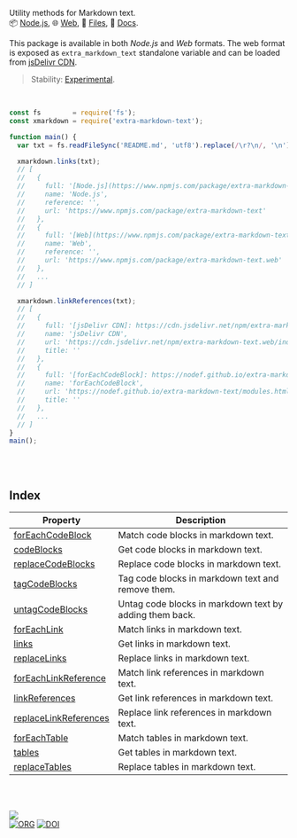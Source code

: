 Utility methods for Markdown text.<br>
📦 [Node.js](https://www.npmjs.com/package/extra-markdown-text),
🌐 [Web](https://www.npmjs.com/package/extra-markdown-text.web),
📜 [Files](https://unpkg.com/extra-markdown-text/),
📰 [Docs](https://nodef.github.io/extra-markdown-text/).

This package is available in both *Node.js* and *Web* formats. The web format
is exposed as `extra_markdown_text` standalone variable and can be loaded from
[jsDelivr CDN].

> Stability: [Experimental](https://www.youtube.com/watch?v=L1j93RnIxEo).

[jsDelivr CDN]: https://cdn.jsdelivr.net/npm/extra-markdown-text.web/index.js

<br>

```javascript
const fs        = require('fs');
const xmarkdown = require('extra-markdown-text');

function main() {
  var txt = fs.readFileSync('README.md', 'utf8').replace(/\r?\n/, '\n');

  xmarkdown.links(txt);
  // [
  //   {
  //     full: '[Node.js](https://www.npmjs.com/package/extra-markdown-text)',
  //     name: 'Node.js',
  //     reference: '',
  //     url: 'https://www.npmjs.com/package/extra-markdown-text'
  //   },
  //   {
  //     full: '[Web](https://www.npmjs.com/package/extra-markdown-text.web)',
  //     name: 'Web',
  //     reference: '',
  //     url: 'https://www.npmjs.com/package/extra-markdown-text.web'
  //   },
  //   ...
  // ]

  xmarkdown.linkReferences(txt);
  // [
  //   {
  //     full: '[jsDelivr CDN]: https://cdn.jsdelivr.net/npm/extra-markdown-text.web/index.js',
  //     name: 'jsDelivr CDN',
  //     url: 'https://cdn.jsdelivr.net/npm/extra-markdown-text.web/index.js',
  //     title: ''
  //   },
  //   {
  //     full: '[forEachCodeBlock]: https://nodef.github.io/extra-markdown-text/modules.html#forEachCodeBlock',
  //     name: 'forEachCodeBlock',
  //     url: 'https://nodef.github.io/extra-markdown-text/modules.html#forEachCodeBlock',
  //     title: ''
  //   },
  //   ...
  // ]
}
main();
```

<br>
<br>


## Index

| Property | Description |
|  ----  |  ----  |
| [forEachCodeBlock] | Match code blocks in markdown text. |
| [codeBlocks] | Get code blocks in markdown text. |
| [replaceCodeBlocks] | Replace code blocks in markdown text. |
| [tagCodeBlocks] | Tag code blocks in markdown text and remove them. |
| [untagCodeBlocks] | Untag code blocks in markdown text by adding them back. |
| [forEachLink] | Match links in markdown text. |
| [links] | Get links in markdown text. |
| [replaceLinks] | Replace links in markdown text. |
| [forEachLinkReference] | Match link references in markdown text. |
| [linkReferences] | Get link references in markdown text. |
| [replaceLinkReferences] | Replace link references in markdown text. |
| [forEachTable] | Match tables in markdown text. |
| [tables] | Get tables in markdown text. |
| [replaceTables] | Replace tables in markdown text. |

<br>
<br>

[![](https://img.youtube.com/vi/bJirgZjBqNg/maxresdefault.jpg)](https://www.youtube.com/watch?v=bJirgZjBqNg)<br>
[![ORG](https://img.shields.io/badge/org-nodef-green?logo=Org)](https://nodef.github.io)
[![DOI](https://zenodo.org/badge/476812269.svg)](https://zenodo.org/badge/latestdoi/476812269)


[forEachCodeBlock]: https://nodef.github.io/extra-markdown-text/modules.html#forEachCodeBlock
[codeBlocks]: https://nodef.github.io/extra-markdown-text/modules.html#codeBlocks
[replaceCodeBlocks]: https://nodef.github.io/extra-markdown-text/modules.html#replaceCodeBlocks
[tagCodeBlocks]: https://nodef.github.io/extra-markdown-text/modules.html#tagCodeBlocks
[untagCodeBlocks]: https://nodef.github.io/extra-markdown-text/modules.html#untagCodeBlocks
[forEachLink]: https://nodef.github.io/extra-markdown-text/modules.html#forEachLink
[links]: https://nodef.github.io/extra-markdown-text/modules.html#links
[replaceLinks]: https://nodef.github.io/extra-markdown-text/modules.html#replaceLinks
[forEachLinkReference]: https://nodef.github.io/extra-markdown-text/modules.html#forEachLinkReference
[linkReferences]: https://nodef.github.io/extra-markdown-text/modules.html#linkReferences
[replaceLinkReferences]: https://nodef.github.io/extra-markdown-text/modules.html#replaceLinkReferences
[forEachTable]: https://nodef.github.io/extra-markdown-text/modules.html#forEachTable
[tables]: https://nodef.github.io/extra-markdown-text/modules.html#tables
[replaceTables]: https://nodef.github.io/extra-markdown-text/modules.html#replaceTables
